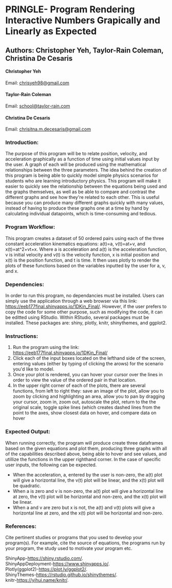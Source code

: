 # PRINGLE- Program Rendering Interactive Numbers Grapically and Linearly as Expected
## Authors: Christopher Yeh, Taylor-Rain Coleman, Christina De Cesaris
#### Christopher Yeh
Email: chrisyeh98@gmail.com
#### Taylor-Rain Coleman 
Email: school@taylor-rain.com
#### Christina De Cesaris
Email: chrisitna.m.decesaris@gmail.com



### Introduction: 

The purpose of this program will be to relate position, velocity, and acceleration graphically as a function of time using initial values input by the user. A graph of each will be produced using the mathematical relationships between the three parameters. The idea behind the creation of this program is being able to quickly model simple physics scenarios for students who are learning introductory physics. This program will make it easier to quickly see the relationship between the equations being used and the graphs themselves, as well as be able to compare and contrast the different graphs and see how they're related to each other. This is useful because you can produce many different graphs quickly with many values, instead of having to produce these graphs one at a time by hand by calculating individual datapoints, which is time-consuming and tedious. 

### Program Workflow: 

This program creates a dataset of 50 ordered pairs using each of the three constant acceleration kinematics equations: a(t)=a, v(t)=at+v, and x(t)=at^2+vt+x. Where a is acceleration and a(t) is the acceleration function, v is initial velocity and v(t) is the velocity function, x is initial position and x(t) is the position function, and t is time. It then uses plotly to render the plots of these functions based on the variables inputted by the user for a, v, and x. 

### Dependencies: 

In order to run this program, no dependancies must be installed. Users can simply use the application through a web browser via this link: https://eeb177final.shinyapps.io/1DKin_Final/. However, if the user prefers to copy the code for some other purpose, such as modifying the code, it can be editted using RStudio. Within RStudio, several packages must be installed. These packages are: shiny, plotly, knitr, shinythemes, and ggplot2.

### Instructions: 

1. Run the program using the link: https://eeb177final.shinyapps.io/1DKin_Final/
2. Click each of the input boxes located on the lefthand side of the screen, entering values (either by typing of clicking the 
arows) for the scenario you'd like to model.
3. Once your plot is rendered, you can hover your cursor over the lines in order to view the value of the ordered pair in that location.
4. In the upper right corner of each of the plots, there are several functions, from left to right they: save an image of the plot, allow you to zoom by clicking and highlighting an area, allow you to pan by dragging your cursor, zoom in, zoom out, autoscale the plot, return to the the original scale, toggle spike lines (which creates dashed lines from the point to the axes, show closest data on hover, and compare data on hover

### Expected Output: 

When running correctly, the program will produce create three dataframes based on the given equations and plot them, producing three graphs with all of the capabilities described above, being able to hover and see values, and utillize the functions in the upper righthand corner. In the case of specific user inputs, the following can be expected.
- When the acceleration, a, entered by the user is non-zero, the a(t) plot will give a horizontal line, the v(t) plot will be linear, and the x(t) plot will be quadratic. 
- When a is zero and v is non-zero, the a(t) plot will give a horizontal line at zero, the v(t) plot will be horizontal and non-zero, and the x(t) plot will be linear. 
- When a and v are zero but x is not, the a(t) and v(t) plots will give a horizontal line at zero, and the x(t) plot will be horizontal and non-zero. 

### References: 
Cite pertinent studies or programs that you used to develop your program(s). For example, cite the source of 
equations, the programs run by your program, the study used to motivate your program etc.

ShinyApp-https://shiny.rstudio.com/. <br>
ShinyAppDeployment-https://www.shinyapps.io/. <br>
Plotly(ggplot2)-https://plot.ly/ggplot2/. <br>
ShinyThemes-https://rstudio.github.io/shinythemes/. <br>
knitr-https://yihui.name/knitr/. <br>
